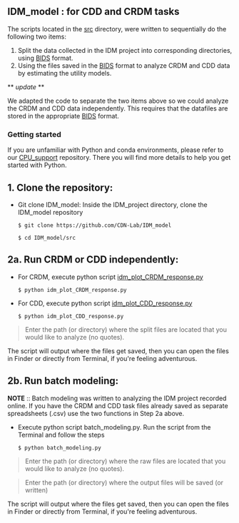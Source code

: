 ## IDM_model : for CDD and CRDM tasks

The scripts located in the [src](src) directory, were written to sequentially do the following two items: 
1. Split the data collected in the IDM project into corresponding directories, using [BIDS](https://bids.neuroimaging.io/) format.
2. Using the files saved in the [BIDS](https://bids.neuroimaging.io/) format to analyze CRDM and CDD data by estimating the utility models. 

** *update* **

We adapted the code to separate the two items above so we could analyze the CRDM and CDD data independently. This requires that the datafiles are stored in the appropriate [BIDS](https://bids.neuroimaging.io/) format.

### Getting started

If you are unfamiliar with Python and conda environments, please refer to our [CPU_support](https://github.com/CDN-Lab/CPU_support) repository. There you will find more details to help you get started with Python.

## 1. Clone the repository:

- Git clone IDM_model: Inside the IDM_project directory, clone the IDM_model repository 

    `$ git clone https://github.com/CDN-Lab/IDM_model `

    `$ cd IDM_model/src`

## 2a. Run CRDM or CDD independently:

- For CRDM, execute python script [idm_plot_CRDM_response.py](src/idm_plot_CRDM_response.py)

    `$ python idm_plot_CRDM_response.py`

- For CDD, execute python script [idm_plot_CDD_response.py](src/idm_plot_CDD_response.py)

    `$ python idm_plot_CDD_response.py`

> Enter the path (or directory) where the split files are located that you would like to analyze (no quotes).  

The script will output where the files get saved, then you can open the files in Finder or directly from Terminal, if you're feeling adventurous. 

## 2b. Run batch modeling:

**NOTE** :: Batch modeling was written to analyzing the IDM project recorded online. If you have the CRDM and CDD task files already saved as separate spreadsheets (.csv) use the two functions in Step 2a above.

- Execute python script batch_modeling.py. Run the script from the Terminal and follow the steps 

    `$ python batch_modeling.py`

> Enter the path (or directory) where the raw files are located that you would like to analyze (no quotes).  

> Enter the path (or directory) where the output files will be saved (or written) 

The script will output where the files get saved, then you can open the files in Finder or directly from Terminal, if you're feeling adventurous. 

 

